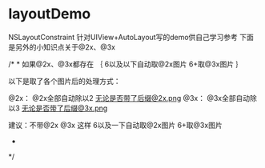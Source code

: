 layoutDemo
==========

NSLayoutConstraint  针对UIView+AutoLayout写的demo供自己学习参考
下面是另外的小知识点关于@2x、@3x

/*
 *
 如果@2x、@3x都存在
｛
    6以及以下自动取@2x图片
    6+取@3x图片
 ｝
 
 以下是取了各个图片后的处理方式：
 
 @2x： @2x全部自动除以2 无论是否带了后缀@2x.png
 @3x： @3x全部自动除以3 无论是否带了后缀@3x.png
 
 
 建议：不带@2x @3x 
 这样  6以及一下自动取@2x图片
       6+取@3x图片
 
 *
 */
